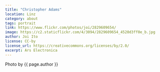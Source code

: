 ```yaml
---
title: "Christopher Adams"
location: Linz
category: about
tags: portrait
link: https://www.flickr.com/photos/joi/2829609654/
image: https://c2.staticflickr.com/4/3094/2829609654_4520d3ff0e_b.jpg
author: Joi Ito
license: CC-by
license_url: https://creativecommons.org/licenses/by/2.0/
excerpt: Ars Electronica
---
```


Photo by {{ page.author }}
